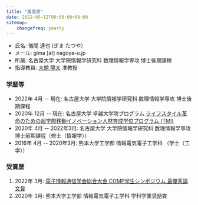 ```yaml
---
title: "履歴書"
date: 2022-05-12T00:00:00+09:00
sitemap:
    changefreq: yearly
---
```

- 氏名: 儀間 達也 (ぎま たつや）
- メール: gima [at] nagoya-u.jp
- 所属: 名古屋大学 大学院情報学研究科 数理情報学専攻 博士後期課程 
- 指導教員: [大舘 陽太](https://www.math.mi.i.nagoya-u.ac.jp/~otachi) 准教授

### 学歴等
- 2022年 4月 -- 現在: 名古屋大学 大学院情報学研究科 数理情報学専攻 博士後期課程
- 2020年 12月 -- 現在: 名古屋大学 卓越大学院プログラム [ライフスタイル革命のための超学際移動イノベーション人材育成学位プログラム (TMI)](https://www.tmi.mirai.nagoya-u.ac.jp)
- 2020年 4月 -- 2022年3月: 名古屋大学 大学院情報学研究科 数理情報学専攻 博士前期課程（修士（情報学））
- 2016年 4月 -- 2020年3月: 熊本大学工学部 情報電気電子工学科 （学士（工学））

### 受賞歴
1. 2022年 3月: [電子情報通信学会総合大会 COMP学生シンポジウム 最優秀論文賞](https://www.ieice.org/~comp/student-sympo/2022.html)
2. 2020年 3月: 熊本大学工学部 情報電気電子工学科 学科学業奨励賞